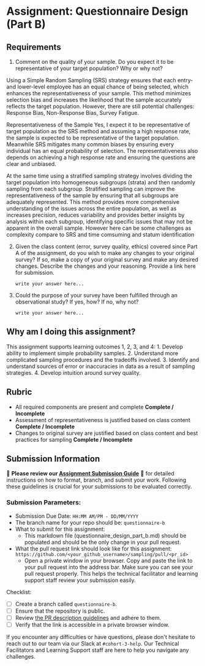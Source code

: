 # Assignment: Questionnaire Design (Part B)

## Requirements
1. Comment on the quality of your sample. Do you expect it to be representative of your target population? Why or why not?

   
Using a Simple Random Sampling (SRS) strategy ensures that each entry- and lower-level employee has an equal chance of being selected, which enhances the representativeness of your sample. This method minimizes selection bias and increases the likelihood that the sample accurately reflects the target population. However, there are still potential challenges: Response Bias, Non-Response Bias, Survey Fatigue.

Representativeness of the Sample
Yes, I expect it to be representative of target population as the SRS method and assuming a high response rate, the sample is expected to be representative of the target population. Meanwhile SRS mitigates many common biases by ensuring every individual has an equal probability of selection. The representativeness also depends on achieving a high response rate and ensuring the questions are clear and unbiased.

At the same time using a stratified sampling strategy involves dividing the target population into homogeneous subgroups (strata) and then randomly sampling from each subgroup. Stratified sampling can improve the representativeness of the sample by ensuring that all subgroups are adequately represented. This method provides more comprehensive understanding of the issues across the entire population, as well as increases precision, reduces variability and provides better insights by analysis within each subgroup, identifying specific issues that may not be apparent in the overall sample. However here can be some challenges as complexity compare to SRS and time comsuming and statum identification 

2. Given the class content (error, survey quality, ethics) covered since Part A of the assignment, do you wish to make any changes to your original survey? If so, make a copy of your original survey and make any desired changes. Describe the changes and your reasoning. Provide a link here for submission.

    ```
    write your answer here...
    ```

3. Could the purpose of your survey have been fulfilled through an observational study? If yes, how? If no, why not?

    ```
    write your answer here...
    ```

## Why am I doing this assignment?

This assignment supports learning outcomes 1, 2, 3, and 4:
	1.	Develop ability to implement simple probability samples.
	2.	Understand more complicated sampling procedures and the tradeoffs involved.
	3.	Identify and understand sources of error or inaccuracies in data as a result of sampling strategies.
	4.	Develop intuition around survey quality.

## Rubric

-	All required components are present and complete **Complete / Incomplete**
-	Assessment of representativeness is justified based on class content **Complete / Incomplete**
-	Changes to original survey are justified based on class content and best practices for sampling **Complete / Incomplete**

## Submission Information

🚨 **Please review our [Assignment Submission Guide](https://github.com/UofT-DSI/onboarding/blob/main/onboarding_documents/submissions.md)** 🚨 for detailed instructions on how to format, branch, and submit your work. Following these guidelines is crucial for your submissions to be evaluated correctly.

### Submission Parameters:
* Submission Due Date: `HH:MM AM/PM - DD/MM/YYYY`
* The branch name for your repo should be: `questionnaire-b`
* What to submit for this assignment:
    * This markdown file (questionnaire_design_part_b.md) should be populated and should be the only change in your pull request.
* What the pull request link should look like for this assignment: `https://github.com/<your_github_username>/sampling/pull/<pr_id>`
    * Open a private window in your browser. Copy and paste the link to your pull request into the address bar. Make sure you can see your pull request properly. This helps the technical facilitator and learning support staff review your submission easily.

Checklist:
- [ ] Create a branch called `questionnaire-b`.
- [ ] Ensure that the repository is public.
- [ ] Review [the PR description guidelines](https://github.com/UofT-DSI/onboarding/blob/main/onboarding_documents/submissions.md#guidelines-for-pull-request-descriptions) and adhere to them.
- [ ] Verify that the link is accessible in a private browser window.

If you encounter any difficulties or have questions, please don't hesitate to reach out to our team via our Slack at `#cohort-3-help`. Our Technical Facilitators and Learning Support staff are here to help you navigate any challenges.
